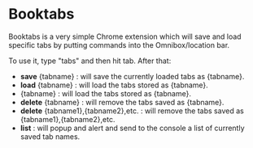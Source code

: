 <h1>Booktabs</h1>
Booktabs is a very simple Chrome extension which will save and load specific tabs by putting commands into the Omnibox/location bar.

To use it, type "tabs" and then hit tab.  After that:

<UL>
<LI><b>save</b> {tabname} : will save the currently loaded tabs as {tabname}.</LI>
<LI><b>load</b> {tabname} : will load the tabs stored as {tabname}.</LI>
<LI>{tabname} : will load the tabs stored as {tabname}.</LI>
<LI><b>delete</b> {tabname} : will remove the tabs saved as {tabname}.</LI>
<LI><b>delete</b> {tabname1},{tabname2},etc. : will remove the tabs saved as {tabname1},{tabname2},etc.</LI>
<LI><b>list</b> : will popup and alert and send to the console a list of currently saved tab names.</LI>
</UL>

